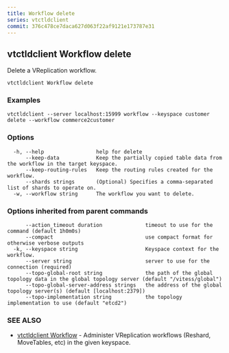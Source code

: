 ```yaml
---
title: Workflow delete
series: vtctldclient
commit: 376c478ce7daca627d063f22af9121e173787e31
---
```

## vtctldclient Workflow delete

Delete a VReplication workflow.

```
vtctldclient Workflow delete
```

### Examples

```
vtctldclient --server localhost:15999 workflow --keyspace customer delete --workflow commerce2customer
```

### Options

```
  -h, --help                 help for delete
      --keep-data            Keep the partially copied table data from the workflow in the target keyspace.
      --keep-routing-rules   Keep the routing rules created for the workflow.
      --shards strings       (Optional) Specifies a comma-separated list of shards to operate on.
  -w, --workflow string      The workflow you want to delete.
```

### Options inherited from parent commands

```
      --action_timeout duration              timeout to use for the command (default 1h0m0s)
      --compact                              use compact format for otherwise verbose outputs
  -k, --keyspace string                      Keyspace context for the workflow.
      --server string                        server to use for the connection (required)
      --topo-global-root string              the path of the global topology data in the global topology server (default "/vitess/global")
      --topo-global-server-address strings   the address of the global topology server(s) (default [localhost:2379])
      --topo-implementation string           the topology implementation to use (default "etcd2")
```

### SEE ALSO

* [vtctldclient Workflow](../)	 - Administer VReplication workflows (Reshard, MoveTables, etc) in the given keyspace.

